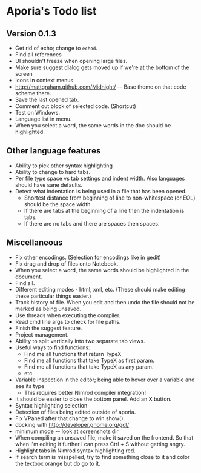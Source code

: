 # Aporia's Todo list

## Version 0.1.3

* Get rid of echo; change to `echod`.
* Find all references
* UI shouldn't freeze when opening large files.
* Make sure suggest dialog gets moved up if we're at the bottom of the screen
* Icons in context menus
* http://mattgraham.github.com/Midnight/ -- Base theme on that code scheme there.
* Save the last opened tab.
* Comment out block of selected code. (Shortcut)
* Test on Windows.
* Language list in menu.
* When you select a word, the same words in the doc should be highlighted.

## Other language features
* Ability to pick other syntax highlighting
* Ability to change to hard tabs.
* Per file type space vs tab settings and indent width. Also languages should have
  sane defaults.
* Detect what indentation is being used in a file that has been opened.
  * Shortest distance from beginning of line to non-whitespace (or EOL) should
    be the space width.
  * If there are tabs at the beginning of a line then the indentation is tabs.
  * If there are no tabs and there are spaces then spaces.

## Miscellaneous

* Fix other encodings. (Selection for encodings like in gedit)
* Fix drag and drop of files onto Notebook.
* When you select a word, the same words should be highlighted in the document.
* Find all.
* Different editing modes - html, xml, etc. (These should make editing these particular things easier.)
* Track history of file. When you edit and then undo the file should not be marked as being unsaved.
* Use threads when executing the compiler.
* Read cmd line args to check for file paths.
* Finish the suggest feature.
* Project management.
* Ability to split vertically into two separate tab views.
* Useful ways to find functions:
  * Find me all functions that return TypeX
  * Find me all functions that take TypeX as first param.
  * Find me all functions that take TypeX as any param.
  * etc.
* Variable inspection in the editor; being able to hover over a variable and see its type
  * This requires better Nimrod compiler integration!
* It should be easier to close the bottom panel. Add an X button.
* Syntax highlighting selection
* Detection of files being edited outside of aporia.
* Fix VPaned after that change to win.show().
* docking with http://developer.gnome.org/gdl/
* minimum mode -- look at screenshots dir
* When compiling an unsaved file, make it saved on the frontend. 
  So that when i'm editing it further I can press Ctrl + S without getting angry.
* Highlight tabs in Nimrod syntax highlighting red.
* If search term is misspelled, try to find something close to it and color
  the textbox orange but do go to it.
